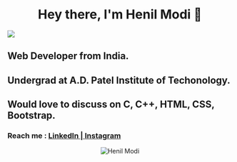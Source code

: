 
<h1 align="center"> Hey there, I'm Henil Modi 👋</h1>
<img src="https://komarev.com/ghpvc/?username=henilmodi&label=PROFILE+VIEWS">

<h2><strong>Web Developer from India.</strong></h2>
<h2>Undergrad at A.D. Patel Institute of Techonology.</h2>

<h2>Would love to discuss on <strong>C, C++, HTML, CSS, Bootstrap.</strong></h2>
<h3>Reach me : <a href="https://www.linkedin.com/in/henilmodi/" target="_blank"> LinkedIn | </a> <a href="https://www.instagram.com/henil_modi/" target="_blank">Instagram</a></h3>

<p align="center">
  <img src="https://github-readme-stats.vercel.app/api?username=henilmodi&show_icons=true" alt ="Henil Modi">
</p>
